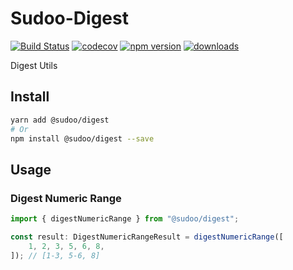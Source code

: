 # Sudoo-Digest

[![Build Status](https://travis-ci.com/SudoDotDog/Sudoo-Digest.svg?branch=master)](https://travis-ci.com/SudoDotDog/Sudoo-Digest)
[![codecov](https://codecov.io/gh/SudoDotDog/Sudoo-Digest/branch/master/graph/badge.svg)](https://codecov.io/gh/SudoDotDog/Sudoo-Digest)
[![npm version](https://badge.fury.io/js/%40sudoo%2Fdigest.svg)](https://www.npmjs.com/package/@sudoo/digest)
[![downloads](https://img.shields.io/npm/dm/@sudoo/digest.svg)](https://www.npmjs.com/package/@sudoo/digest)

Digest Utils

## Install

```sh
yarn add @sudoo/digest
# Or
npm install @sudoo/digest --save
```

## Usage

### Digest Numeric Range

```ts
import { digestNumericRange } from "@sudoo/digest";

const result: DigestNumericRangeResult = digestNumericRange([
    1, 2, 3, 5, 6, 8,
]); // [1-3, 5-6, 8]
```
